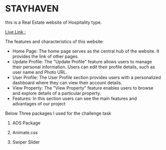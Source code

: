 # STAYHAVEN
this is a Real Estate website of Hospitality type.

[Live Link : ](https://stay-haven.web.app/)

The features and characteristics of this website:

* Home Page: The home page serves as the central hub of the website. It provides the link of other pages.
* Update Profile: The "Update Profile" feature allows users to manage their personal information. Users can edit their profile details, such as user name and Photo URL.
* User Profile: The User Profile section provides users with a personalized dashboard where they can view their account details.
* View Property: The "View Property" feature enables users to browse and explore details of a particular property.
* Features: In this section users can see the main features and advantages of our project


Below Three packages I used for the challenge task

1. AOS Package 

2. Animate.css 

3. Swiper Slider
